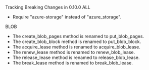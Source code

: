 Tracking Breaking Changes in 0.10.0
ALL
* Require "azure-storage" instead of "azure_storage".

BLOB
* The create_blob_pages method is renamed to put_blob_pages.
* The create_blob_block method is renamed to put_blob_block.
* The acquire_lease method is renamed to acquire_blob_lease.
* The renew_lease method is renamed to renew_blob_lease.
* The release_lease method is renamed to release_blob_lease.
* The break_lease method is renamed to break_blob_lease.

